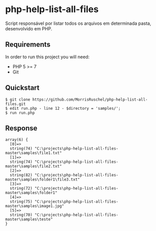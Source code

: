# php-help-list-all-files
Script responsável por listar todos os arquivos em determinada pasta, desenvolvido em PHP.


Requirements
------------
In order to run this project you will need:

- PHP 5 >= 7
- Git


Quickstart
----------
    $ git clone https://github.com/MorrisRuschel/php-help-list-all-files.git
    $ edit run.php - line 12 - $directory = 'samples/';
    $ run run.php


Response
----------
    array(6) {
      [0]=>
      string(74) "C:\projects\php-help-list-all-files-master\samples\file1.txt"
      [1]=>
      string(74) "C:\projects\php-help-list-all-files-master\samples\file2.txt"
      [2]=>
      string(82) "C:\projects\php-help-list-all-files-master\samples\folder1\file3.txt"
      [3]=>
      string(72) "C:\projects\php-help-list-all-files-master\samples\folder1"
      [4]=>
      string(75) "C:\projects\php-help-list-all-files-master\samples\image1.jpg"
      [5]=>
      string(70) "C:\projects\php-help-list-all-files-master\samples\teste"
    }
